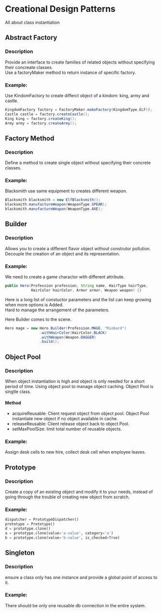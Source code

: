 # Creational Design Patterns

All about class instantiation

## Abstract Factory

### Description

Provide an interface to create families of related objects without specifying their concreate classes.  
Use a factoryMaker method to return instance of specific factory.

### Example:

Use KindomFactory to create differct object of a kindom: king, army and castle.

```java
KingdomFactory factory = FactoryMaker.makeFactory(KingdomType.ELF));
Castle castle = factory.createCastle();
King king = factory.createKing();
Army army = factory.createArmy();
```

## Factory Method

### Description

Define a method to create single object without specifying their concrete classes.

### Example:

Blacksmith use same equipment to creates different weapon.

```java
Blacksmith blacksmith = new ElfBlacksmith();
blacksmith.manufactureWeapon(WeaponType.SPEAR);
blacksmith.manufactureWeapon(WeaponType.AXE);
```

## Builder

### Description

Allows you to create a different flavor object without construtor pollution.  
Decouple the creation of an object and its representation.

### Example:

We need to create a game charactor with different attribute.

```java
public Hero(Profession profession, String name, HairType hairType,
            HairColor hairColor, Armor armor, Weapon weapon) {}
```

Here is a long list of constuctor parameters and the list can keep growing when more options is Added.  
Hard to manage the arrangement of the parameters.

Here Builder comes to the scene.

```java
Hero mage = new Hero.Builder(Profession.MAGE, "Riobard")
                .withHairColor(HairColor.BLACK)
                .withWeapon(Weapon.DAGGER)
                .build();
```

## Object Pool

### Description

When object instantiation is high and object is only needed for a short period of time. Using object pool to manage object caching. Object Pool is singtle class.

#### Method

- acquireReusable: Client request object from object pool. Object Pool instantiate new object if no object available in cache.
- releaseReusable: Client release object back to object Pool.
- setMaxPoolSize: limit total number of reusable objects.

### Example:

Assign desk cells to new hire, collect desk cell when employee leaves.

## Prototype

### Description

Create a copy of an existing object and modify it to your needs, instead of going through the trouble of creating new object from scratch.

### Example:

```python
dispatcher = PrototypeDispatcher()
prototype = Prototype()
d = prototype.clone()
a = prototype.clone(value='a-value', category='a')
b = prototype.clone(value='b-value', is_checked=True)
```

## Singleton

### Description

ensure a class only has one instance and provide a global point of access to it.

### Example:

There should be only one reusable db connection in the entire system.
